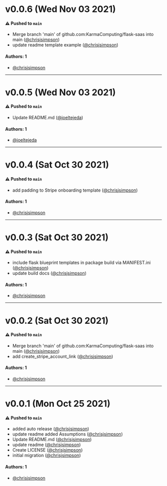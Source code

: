 # v0.0.6 (Wed Nov 03 2021)

#### ⚠️ Pushed to `main`

- Merge branch 'main' of github.com:KarmaComputing/flask-saas into main ([@chrisjsimpson](https://github.com/chrisjsimpson))
- update readme template example ([@chrisjsimpson](https://github.com/chrisjsimpson))

#### Authors: 1

- [@chrisjsimpson](https://github.com/chrisjsimpson)

---

# v0.0.5 (Wed Nov 03 2021)

#### ⚠️ Pushed to `main`

- Update README.md ([@joeltejeda](https://github.com/joeltejeda))

#### Authors: 1

- [@joeltejeda](https://github.com/joeltejeda)

---

# v0.0.4 (Sat Oct 30 2021)

#### ⚠️ Pushed to `main`

- add padding to Stripe onboarding template ([@chrisjsimpson](https://github.com/chrisjsimpson))

#### Authors: 1

- [@chrisjsimpson](https://github.com/chrisjsimpson)

---

# v0.0.3 (Sat Oct 30 2021)

#### ⚠️ Pushed to `main`

- include flask blueprint templates in package build via MANIFEST.ini ([@chrisjsimpson](https://github.com/chrisjsimpson))
- update build docs ([@chrisjsimpson](https://github.com/chrisjsimpson))

#### Authors: 1

- [@chrisjsimpson](https://github.com/chrisjsimpson)

---

# v0.0.2 (Sat Oct 30 2021)

#### ⚠️ Pushed to `main`

- Merge branch 'main' of github.com:KarmaComputing/flask-saas into main ([@chrisjsimpson](https://github.com/chrisjsimpson))
- add create_stripe_account_link ([@chrisjsimpson](https://github.com/chrisjsimpson))

#### Authors: 1

- [@chrisjsimpson](https://github.com/chrisjsimpson)

---

# v0.0.1 (Mon Oct 25 2021)

#### ⚠️ Pushed to `main`

- added auto release ([@chrisjsimpson](https://github.com/chrisjsimpson))
- update readme added Assumptions ([@chrisjsimpson](https://github.com/chrisjsimpson))
- Update README.md ([@chrisjsimpson](https://github.com/chrisjsimpson))
- update readme ([@chrisjsimpson](https://github.com/chrisjsimpson))
- Create LICENSE ([@chrisjsimpson](https://github.com/chrisjsimpson))
- initial migration ([@chrisjsimpson](https://github.com/chrisjsimpson))

#### Authors: 1

- [@chrisjsimpson](https://github.com/chrisjsimpson)
